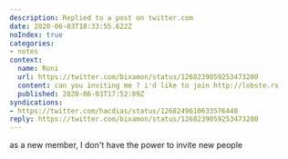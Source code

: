 ```yaml
---
description: Replied to a post on twitter.com
date: 2020-06-03T18:33:55.622Z
noIndex: true
categories:
- notes
context:
  name: Roni
  url: https://twitter.com/bixamon/status/1268239059253473280
  content: can you inviting me ? i'd like to join http://lobste.rs
  published: 2020-06-03T17:52:09Z
syndications:
- https://twitter.com/hacdias/status/1268249610633576448
reply: https://twitter.com/bixamon/status/1268239059253473280
---
```


as a new member, I don't have the power to invite new people
